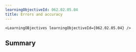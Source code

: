 ```yaml
---
learningObjectiveId: 062.02.05.04
title: Errors and accuracy
---
```


```tsx eval
<LearningOBjectives learningObjectiveId={062.02.05.04} />
```

## Summary
